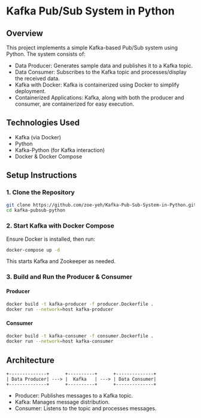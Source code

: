 # Kafka Pub/Sub System in Python

## Overview
This project implements a simple Kafka-based Pub/Sub system using Python. The system consists of:

- Data Producer: Generates sample data and publishes it to a Kafka topic.
- Data Consumer: Subscribes to the Kafka topic and processes/display the received data.
- Kafka with Docker: Kafka is containerized using Docker to simplify deployment.
- Containerized Applications: Kafka, along with both the producer and consumer, are containerized for easy execution.

## Technologies Used
- Kafka (via Docker)
- Python
- Kafka-Python (for Kafka interaction)
- Docker & Docker Compose

## Setup Instructions

### 1. Clone the Repository
```bash
git clone https://github.com/zoe-yeh/Kafka-Pub-Sub-System-in-Python.git
cd kafka-pubsub-python
```

### 2. Start Kafka with Docker Compose
Ensure Docker is installed, then run:
```bash
docker-compose up -d
```
This starts Kafka and Zookeeper as needed.

### 3. Build and Run the Producer & Consumer
#### Producer
```bash
docker build -t kafka-producer -f producer.Dockerfile .
docker run --network=host kafka-producer
```
#### Consumer
```bash
docker build -t kafka-consumer -f consumer.Dockerfile .
docker run --network=host kafka-consumer
```

## Architecture
```
+--------------+      +----------+      +--------------+
| Data Producer| ---> |  Kafka   | ---> | Data Consumer|
+--------------+      +----------+      +--------------+
```
- Producer: Publishes messages to a Kafka topic.
- Kafka: Manages message distribution.
- Consumer: Listens to the topic and processes messages.